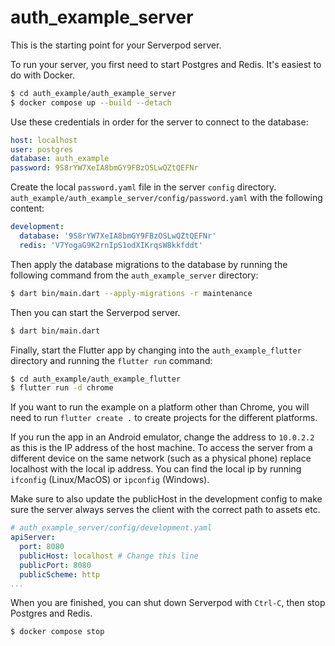 # auth_example_server

This is the starting point for your Serverpod server.

To run your server, you first need to start Postgres and Redis. It's easiest to do with Docker.

```bash
$ cd auth_example/auth_example_server
$ docker compose up --build --detach
```

Use these credentials in order for the server to connect to the database:

```yaml
host: localhost
user: postgres
database: auth_example
password: 9S8rYW7XeIA8bmGY9FBzOSLwQZtQEFNr
```

Create the local `password.yaml` file in the server `config` directory. `auth_example/auth_example_server/config/password.yaml` with the following content:

```yaml
development:
  database: '9S8rYW7XeIA8bmGY9FBzOSLwQZtQEFNr'
  redis: 'V7YogaG9K2rnIpS1odXIKrqsW8kkfddt'
```

Then apply the database migrations to the database by running the following command from the `auth_example_server` directory:

```bash
$ dart bin/main.dart --apply-migrations -r maintenance
```

Then you can start the Serverpod server.

```bash
$ dart bin/main.dart
```

Finally, start the Flutter app by changing into the `auth_example_flutter` directory and running the `flutter run` command:

```bash
$ cd auth_example/auth_example_flutter
$ flutter run -d chrome
```

If you want to run the example on a platform other than Chrome, you will need to run `flutter create .` to create projects for the different platforms.

If you run the app in an Android emulator, change the address to `10.0.2.2` as this is the IP address of the host machine. To access the server from a different device on the same network (such as a physical phone) replace localhost with the local ip address. You can find the local ip by running `ifconfig` (Linux/MacOS) or `ipconfig` (Windows).

Make sure to also update the publicHost in the development config to make sure the server always serves the client with the correct path to assets etc.

```yaml
# auth_example_server/config/development.yaml
apiServer:
  port: 8080
  publicHost: localhost # Change this line
  publicPort: 8080
  publicScheme: http
...
```

When you are finished, you can shut down Serverpod with `Ctrl-C`, then stop Postgres and Redis.

```bash
$ docker compose stop
```